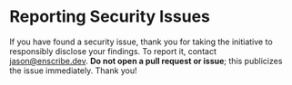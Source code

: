 # **Reporting Security Issues**

If you have found a security issue, thank you for taking the initiative to responsibly disclose your findings. To report it, contact [jason@enscribe.dev](mailto:jason@enscribe.dev). **Do not open a pull request or issue**; this publicizes the issue immediately. Thank you!
